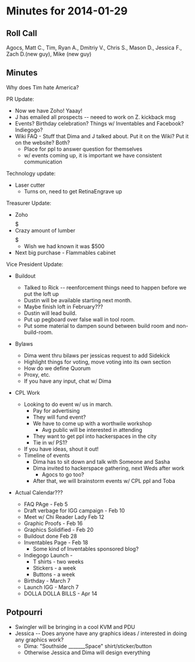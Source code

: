 Minutes for 2014-01-29
======================

Roll Call
---------

Agocs, Matt C., Tim, Ryan A., Dmitriy V., Chris S., Mason D., Jessica F., Zach D.(new guy), Mike (new guy)

Minutes
-------

Why does Tim hate America?

PR Update:

- Now we have Zoho! Yaaay!
- J has emailed all prospects -- neeed to work on Z. kickback msg
- Events? Birthday celebration? Things w/ Inventables and Facebook? Indiegogo?
- Wiki FAQ - Stuff that Dima and J talked about. Put it on the Wiki? Put it on the website? Both?
	- Place for ppl to answer question for themselves
	- w/ events coming up, it is important we have consistent communication

Technology update:

- Laser cutter 
	- Turns on, need to get RetinaEngrave up

Treasurer Update:

- Zoho $$$$$
- Crazy amount of lumber $$$$$
	- Wish we had known it was $500
- Next big purchase - Flammables cabinet

Vice President Update:

- Buildout
	- Talked to Rick -- reenforcement things need to happen before we put the loft up
	- Dustin will be available starting next month.
	- Maybe finish loft in February???
	- Dustin will lead build.
	- Put up pegboard over false wall in tool room.
	- Put some material to dampen sound between build room and non-build-room.

- Bylaws
	- Dima went thru bilaws per jessicas request to add Sidekick
	- Highlight things for voting, move voting into its own section
	- How do we define Quorum
	- Proxy, etc.
	- If you have any input, chat w/ Dima

- CPL Work
	- Looking to do event w/ us in march.
		- Pay for advertising
		- They will fund event?
		- We have to come up with a worthwile workshop
			- Avg public will be interested in attending
		- They want to get ppl into hackerspaces in the city
		- Tie in w/ PS1?
	- If you have ideas, shout it out!
	- Timeline of events
		- Dima has to sit down and talk with Someone and Sasha
		- Dima invited to hackerspace gathering, next Weds after work
			- Agocs to go too?
		- After that, we will brainstorm events w/ CPL ppl and Toba

- Actual Calendar???
	- FAQ PAge - Feb 5
	- Draft verbage for IGG campaign - Feb 10
	- Meet w/ Chi Reader Lady Feb 12
	- Graphic Proofs - Feb 16
	- Graphics Solidified - Feb 20
	- Buildout done Feb 28
	- Inventables Page - Feb 18
		- Some kind of Inventables sponsored blog?
	- Indiegogo Launch - 
		- T shirts - two weeks
		- Stickers - a week
		- Buttons - a week 
	- Birthday - March 7
	- Launch IGG - March 7
	- DOLLA DOLLA BILLS - Apr 14

Potpourri
---------

- Swingler will be bringing in a cool KVM and PDU
- Jessica -- Does anyone have any graphics ideas / interested in doing any graphics work?
	- Dima: "Southside _______Space" shirt/sticker/button
	- Otherwise Jessica and Dima will design everything
